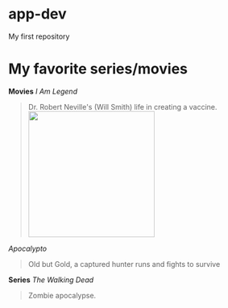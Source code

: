 # app-dev
My first repository
# My favorite series/movies

**Movies**
*I Am Legend*
> Dr. Robert Neville's (Will Smith) life in creating a vaccine.
> <img src="https://github.com/Frraannss/app-dev/assets/152124973/329823c7-2a95-46e4-a355-01e2b313dac5" width="250" height="250" />


*Apocalypto*
> Old  but Gold, a captured hunter runs and fights to survive

**Series**
*The Walking Dead*
> Zombie apocalypse.

